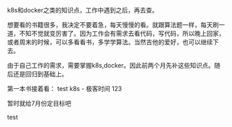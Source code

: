 k8s和docker之类的知识点，工作中遇到之后，再去查。

想要看的书籍很多，我决定不要着急，每天慢慢的看。就跟算法题一样，每天刷一道，不知不觉就变厉害了。因为工作会有需求去看代码，写代码，所以晚上回家，或者周末的时候，可以多看看书，多学学算法。当然吉他的爱好，也可以继续下去。

由于自己工作的需求，需要掌握k8s,docker。因此前两个月先补这些知识点。随后还是回归到基础上。

第一本书接着看：
test
k8s - 极客时间
123

暂时就给7月份定目标吧 

test